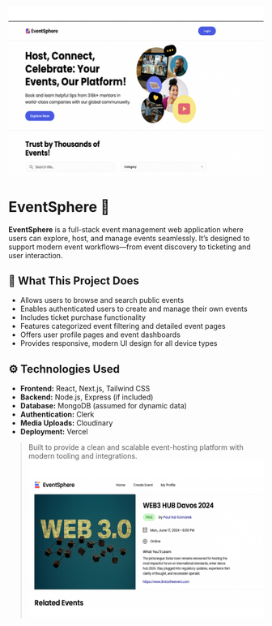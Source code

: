 ![image alt](https://github.com/saadbindawlat/EventSphere/blob/9d3232bf0b3f8a9aa55ab6aaa784c71cc79ce487/lib/Untitled%20design%20(1).png)
# EventSphere 🎉

**EventSphere** is a full-stack event management web application where users can explore, host, and manage events seamlessly. It’s designed to support modern event workflows—from event discovery to ticketing and user interaction.

## 🧩 What This Project Does

- Allows users to browse and search public events
- Enables authenticated users to create and manage their own events
- Includes ticket purchase functionality
- Features categorized event filtering and detailed event pages
- Offers user profile pages and event dashboards
- Provides responsive, modern UI design for all device types

## ⚙️ Technologies Used

- **Frontend:** React, Next.js, Tailwind CSS
- **Backend:** Node.js, Express (if included)
- **Database:** MongoDB (assumed for dynamic data)
- **Authentication:** Clerk
- **Media Uploads:** Cloudinary
- **Deployment:** Vercel

> Built to provide a clean and scalable event-hosting platform with modern tooling and integrations.
![image alt](https://github.com/saadbindawlat/EventSphere/blob/9d3232bf0b3f8a9aa55ab6aaa784c71cc79ce487/lib/Untitled%20design%20(2).png)

